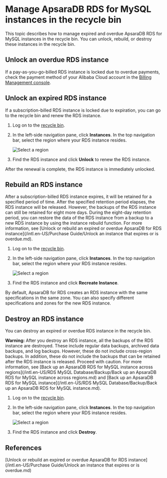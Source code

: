 # Manage ApsaraDB RDS for MySQL instances in the recycle bin

This topic describes how to manage expired and overdue ApsaraDB RDS for MySQL instances in the recycle bin. You can unlock, rebuild, or destroy these instances in the recycle bin.

## Unlock an overdue RDS instance

If a pay-as-you-go-billed RDS instance is locked due to overdue payments, check the payment method of your Alibaba Cloud account in the [Billing Management console](https://billing.console.aliyun.com/?#/account/overview).

## Unlock an expired RDS instance

If a subscription-billed RDS instance is locked due to expiration, you can go to the recycle bin and renew the RDS instance.

1.  Log on to the [recycle bin](https://rdsnext.console.aliyun.com/#/rdsList/cn-hangzhou/recyclelist/lock).

2.  In the left-side navigation pane, click **Instances**. In the top navigation bar, select the region where your RDS instance resides.

    ![Select a region](https://static-aliyun-doc.oss-cn-hangzhou.aliyuncs.com/assets/img/en-US/8651559951/p36543.png)

3.  Find the RDS instance and click **Unlock** to renew the RDS instance.


After the renewal is complete, the RDS instance is immediately unlocked.

## Rebuild an RDS instance

After a subscription-billed RDS instance expires, it will be retained for a specified period of time. After the specified retention period elapses, the RDS instance will be released. However, the backups of the RDS instance can still be retained for eight more days. During the eight-day retention period, you can restore the data of the RDS instance from a backup to a new RDS instance by using the instance rebuild function. For more information, see [Unlock or rebuild an expired or overdue ApsaraDB for RDS instance](/intl.en-US/Purchase Guide/Unlock an instance that expires or is overdue.md).

1.  Log on to the [recycle bin](https://rdsnext.console.aliyun.com/#/rdsList/cn-hangzhou/recyclelist/lock).

2.  In the left-side navigation pane, click **Instances**. In the top navigation bar, select the region where your RDS instance resides.

    ![Select a region](https://static-aliyun-doc.oss-cn-hangzhou.aliyuncs.com/assets/img/en-US/8651559951/p36543.png)

3.  Find the RDS instance and click **Recreate Instance**.


By default, ApsaraDB for RDS creates an RDS instance with the same specifications in the same zone. You can also specify different specifications and zones for the new RDS instance.

## Destroy an RDS instance

You can destroy an expired or overdue RDS instance in the recycle bin.

**Warning:** After you destroy an RDS instance, all the backups of the RDS instance are destroyed. These include regular data backups, archived data backups, and log backups. However, these do not include cross-region backups. In addition, these do not include the backups that can be retained after the RDS instance is released. Proceed with caution. For more information, see [Back up an ApsaraDB RDS for MySQL instance across regions](/intl.en-US/RDS MySQL Database/Backup/Back up an ApsaraDB RDS for MySQL instance across regions.md) and [Back up an ApsaraDB RDS for MySQL instance](/intl.en-US/RDS MySQL Database/Backup/Back up an ApsaraDB RDS for MySQL instance.md).

1.  Log on to the [recycle bin](https://rdsnext.console.aliyun.com/#/rdsList/cn-hangzhou/recyclelist/lock).

2.  In the left-side navigation pane, click **Instances**. In the top navigation bar, select the region where your RDS instance resides.

    ![Select a region](https://static-aliyun-doc.oss-cn-hangzhou.aliyuncs.com/assets/img/en-US/8651559951/p36543.png)

3.  Find the RDS instance and click **Destroy**.


## References

[Unlock or rebuild an expired or overdue ApsaraDB for RDS instance](/intl.en-US/Purchase Guide/Unlock an instance that expires or is overdue.md)

